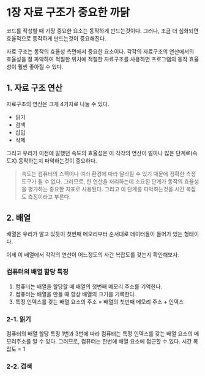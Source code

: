 # 1장 자료 구조가 중요한 까닭

코드를 작성할 때 가장 중요한 요소는 동작하게 만드는것이다.
그러나, 조금 더 심화되면 효율적으로 동작하게 만드는것이 중요해진다.

자료 구조는 동작의 효율성 측면에서 중요한 요소이다.
각각의 자료구조의 연산에서의 효율성을 잘 파악하여 적절한 위치에 적절한 자료구조를 사용하면 프로그램의 동작 효율성이 훨씬 좋아질 수 있다.

## 1. 자료 구조 연산
자료구조의 연산은 크게 4가지로 나눌 수 있다.
- 읽기
- 검색
- 삽입
- 삭제

그리고 우리가 이전에 말했던 속도의 효율성은 이 각각의 연산이 얼마나 많은 단계로(속도X) 동작하는지 파악하는것이 중요하다.
> 속도는 컴퓨터의 스펙이나 여러 환경에 따라 달라질 수 있기 때문에 정확한 측정 도구가 될 수 없다. 그러므로, 한 연산을 처리하는데 소요된 단계가 동작의 효율성을 평가하는 중요한 지표로 사용된다. 그리고 이 단계를 파악하는것을 시간 복잡도 측정이라고 부른다.

## 2. 배열
배열은 우리가 알고 있듯이 첫번째 메모리부터 순서대로 데이터들이 들어가 있는 형태이다.

이제 이 배열에서 각각의 연산이 어느정도의 사간 복잡도를 갖는지 확인해보자.

### 컴퓨터의 배열 할당 특징
1. 컴퓨터는 배열을 할당할 때 배열의 첫번째 메모리 주소를 기억한다.
2. 컴퓨터는 배열을 만들 때 항상 배열의 크기를 기록한다.
3. 특정 인덱스를 갖는 배열 요소의 주소 = 배열의 첫번째 메모리 주소 + 인덱스


### 2-1. 읽기
컴퓨터의 배열 할당 특징 1번과 3번에 따라 컴퓨터는 특정 인덱스를 갖는 배열 요소의 메모리주소를 알 수 있다.
그러므로, 컴퓨터는 한번에 배열 요소에 접근할 수 있다.
시간 복잡도 = 1

### 2-2. 검색